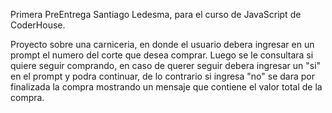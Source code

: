 Primera PreEntrega Santiago Ledesma, para el curso de JavaScript de CoderHouse.

Proyecto sobre una carniceria, en donde el usuario debera ingresar en un prompt el numero del corte que desea comprar. Luego se le consultara si quiere seguir comprando, en caso de querer seguir debera ingresar un "si" en el prompt y podra continuar, de lo contrario si ingresa "no" se dara por finalizada la compra mostrando un mensaje que contiene el valor total de la compra.
